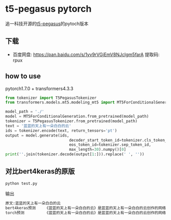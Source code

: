 # t5-pegasus pytorch
追一科技开源的[t5-pegasus](https://github.com/ZhuiyiTechnology/t5-pegasus)的pytoch版本
## 下载

- 百度网盘: https://pan.baidu.com/s/1yv9rVGjEmV8NJcIgm5farA 提取码: rpux
## how to use
pytorch1.7.0 + transformers4.3.3
```python
from tokenizer import T5PegasusTokenizer
from transformers.models.mt5.modeling_mt5 import MT5ForConditionalGeneration

model_path = './'
model = MT5ForConditionalGeneration.from_pretrained(model_path)
tokenizer = T5PegasusTokenizer.from_pretrained(model_path)
text = '蓝蓝的天上有一朵白白的云'
ids = tokenizer.encode(text, return_tensors='pt')
output = model.generate(ids,
                            decoder_start_token_id=tokenizer.cls_token_id,
                            eos_token_id=tokenizer.sep_token_id,
                            max_length=30).numpy()[0]
print(''.join(tokenizer.decode(output[1:])).replace(' ', ''))
```

## 对比bert4keras的原版
```
python test.py
```
输出
```python
原文:蓝蓝的天上有一朵白白的云
bert4keras预测	《蓝蓝的天上有一朵白白的云》是蓝蓝的天上有一朵白白的云创作的网络小说，发表于
torch预测     	《蓝蓝的天上有一朵白白的云》是蓝蓝的天上有一朵白白的云创作的网络小说，发表于
```